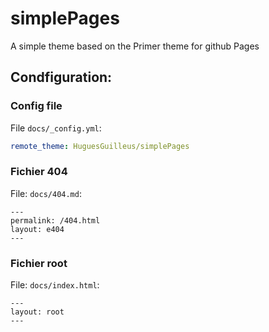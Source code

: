 # simplePages
A simple theme based on the Primer theme for github Pages

## Condfiguration:

### Config file
File `docs/_config.yml`:
```yml
remote_theme: HuguesGuilleus/simplePages
```

### Fichier 404
File: `docs/404.md`:
```
---
permalink: /404.html
layout: e404
---
```

### Fichier root
File: `docs/index.html`:
```
---
layout: root
---
```
